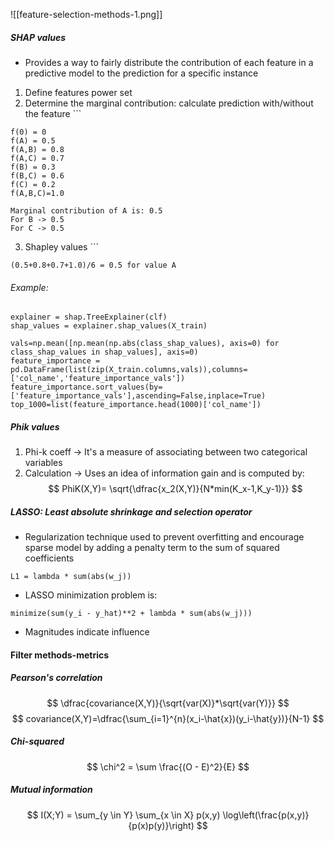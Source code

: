 ![[feature-selection-methods-1.png]]
##### SHAP values
- Provides a way to fairly distribute the contribution of each feature in a predictive model to the prediction for a specific instance

1. Define features power set
2. Determine the marginal contribution: calculate prediction with/without the feature ``` 
```
f(0) = 0 
f(A) = 0.5
f(A,B) = 0.8
f(A,C) = 0.7
f(B) = 0.3
f(B,C) = 0.6
f(C) = 0.2
f(A,B,C)=1.0

Marginal contribution of A is: 0.5
For B -> 0.5 
For C -> 0.5
 ```
 3. Shapley values ```
``` 
(0.5+0.8+0.7+1.0)/6 = 0.5 for value A 
```
###### Example:
```
explainer = shap.TreeExplainer(clf)
shap_values = explainer.shap_values(X_train)

vals=np.mean([np.mean(np.abs(class_shap_values), axis=0) for class_shap_values in shap_values], axis=0)
feature_importance = pd.DataFrame(list(zip(X_train.columns,vals)),columns=['col_name','feature_importance_vals'])
feature_importance.sort_values(by=['feature_importance_vals'],ascending=False,inplace=True)
top_1000=list(feature_importance.head(1000)['col_name'])
```
##### Phik values
1. Phi-k coeff -> It's a measure of associating between two categorical variables
2. Calculation -> Uses an idea of information gain and is computed by: 
$$
PhiK(X,Y)= \sqrt{\dfrac{x_2(X,Y)}{N*min(K_x-1,K_y-1)}}
$$
##### LASSO: Least absolute shrinkage and selection operator

- Regularization technique used to prevent overfitting and encourage sparse model by adding a penalty term to the sum of squared coefficients
```
L1 = lambda * sum(abs(w_j))
```
- LASSO minimization problem is:
```
minimize(sum(y_i - y_hat)**2 + lambda * sum(abs(w_j)))
```
- Magnitudes indicate influence

#### Filter methods-metrics
##### Pearson's correlation

$$
\dfrac{covariance(X,Y)}{\sqrt{var(X)}*\sqrt{var(Y)}}
$$
$$
covariance(X,Y)=\dfrac{\sum_{i=1}^{n}(x_i-\hat{x})(y_i-\hat{y})}{N-1}
$$
##### Chi-squared 

$$
\chi^2 = \sum \frac{(O - E)^2}{E}
$$

##### Mutual information
$$
I(X;Y) = \sum_{y \in Y} \sum_{x \in X} p(x,y) \log\left(\frac{p(x,y)}{p(x)p(y)}\right) 
$$

